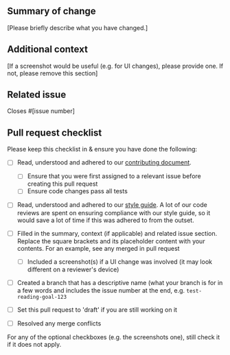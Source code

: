 ## Summary of change

[Please briefly describe what you have changed.]

## Additional context

[If a screenshot would be useful (e.g. for UI changes), please provide one. If not, please remove this section]

## Related issue

Closes #[issue number]

## Pull request checklist

Please keep this checklist in & ensure you have done the following:

- [ ] Read, understood and adhered to our [contributing document](https://github.com/knjk04/book-project/blob/master/CONTRIBUTING.md).
  - [ ] Ensure that you were first assigned to a relevant issue before creating this pull request
  - [ ] Ensure code changes pass all tests

- [ ] Read, understood and adhered to our [style guide](https://github.com/knjk04/book-project/blob/master/STYLEGUIDE.md). A lot of our code reviews are spent on ensuring compliance with our style guide, so it would save a lot of time if this was adhered to from the outset. 

- [ ] Filled in the summary, context (if applicable) and related issue section. Replace the square brackets and its placeholder content with your contents. For an example, see any merged in pull request
  - [ ] Included a screenshot(s) if a UI change was involved (it may look different on a reviewer's device)

- [ ] Created a branch that has a descriptive name (what your branch is for in a few words and includes the issue number at the end, e.g. `test-reading-goal-123`

- [ ] Set this pull request to 'draft' if you are still working on it

- [ ] Resolved any merge conflicts

For any of the optional checkboxes (e.g. the screenshots one), still check it if it does not apply.
